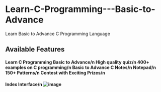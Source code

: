 # Learn-C-Programming---Basic-to-Advance
Learn Basic to Advance C Programming Language 

<H2> Available Features</>
<H4>Learn C Programming Basic to Advance/n
High quality quiz/n
400+ examples on C programming/n
Basic to Advance C Notes/n
Notepad/n
150+ Patterns/n
Contest with Exciting Prizes/n<H4/>


Index Interface/n
![image](https://user-images.githubusercontent.com/99958741/188896810-ad130f66-eed9-48ef-9f52-6299fee85706.png)

